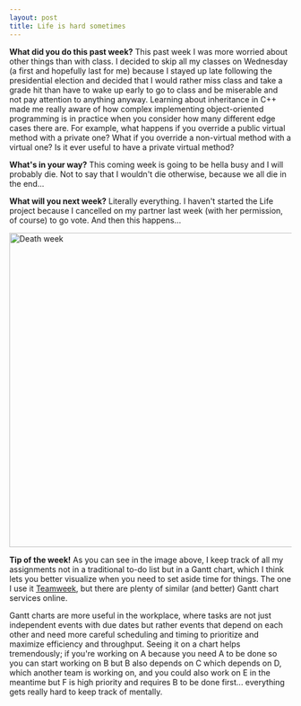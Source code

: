 ```yaml
---
layout: post
title: Life is hard sometimes
---
```


**What did you do this past week?** This past week I was more worried about other things than with class. I decided to skip all my classes on Wednesday (a first and hopefully last for me) because I stayed up late following the presidential election and decided that I would rather miss class and take a grade hit than have to wake up early to go to class and be miserable and not pay attention to anything anyway. Learning about inheritance in C++ made me really aware of how complex implementing object-oriented programming is in practice when you consider how many different edge cases there are. For example, what happens if you override a public virtual method with a private one? What if you override a non-virtual method with a virtual one? Is it ever useful to have a private virtual method?

**What's in your way?** This coming week is going to be hella busy and I will probably die. Not to say that I wouldn't die otherwise, because we all die in the end...

**What will you next week?** Literally everything. I haven't started the Life project because I cancelled on my partner last week (with her permission, of course) to go vote. And then this happens…

<img src="/cs371p-blog/images/death-week.png" alt="Death week" title="Death week" width="667" height="560">

**Tip of the week!** As you can see in the image above, I keep track of all my assignments not in a traditional to-do list but in a Gantt chart, which I think lets you better visualize when you need to set aside time for things. The one I use it [Teamweek](https://teamweek.com), but there are plenty of similar (and better) Gantt chart services online.

Gantt charts are more useful in the workplace, where tasks are not just independent events with due dates but rather events that depend on each other and need more careful scheduling and timing to prioritize and maximize efficiency and throughput. Seeing it on a chart helps tremendously; if you're working on A because you need A to be done so you can start working on B but B also depends on C which depends on D, which another team is working on, and you could also work on E in the meantime but F is high priority and requires B to be done first... everything gets really hard to keep track of mentally.
